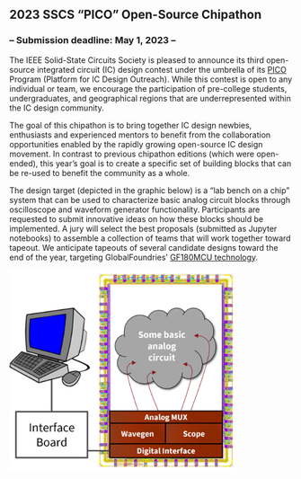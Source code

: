 
## 2023 SSCS “PICO” Open-Source Chipathon
### – Submission deadline: May 1, 2023 – 

The IEEE Solid-State Circuits Society is pleased to announce its third open-source integrated circuit (IC) design contest under the umbrella of its [PICO](https://sscs.ieee.org/about/solid-state-circuits-directions/sscs-pico-program) Program (Platform for IC Design Outreach). While this contest is open to any individual or team, we encourage the participation of pre-college students, undergraduates, and geographical regions that are underrepresented within the IC design community. 

The goal of this chipathon is to bring together IC design newbies, enthusiasts and experienced mentors to benefit from the collaboration opportunities enabled by the rapidly growing open-source IC design movement. In contrast to previous chipathon editions (which were open-ended), this year’s goal is to create a specific set of building blocks that can be re-used to benefit the community as a whole.

The design target (depicted in the graphic below) is a “lab bench on a chip” system that can be used to characterize basic analog circuit blocks through oscilloscope and waveform generator functionality. Participants are requested to submit innovative ideas on how these blocks should be implemented. A jury will select the best proposals (submitted as Jupyter notebooks) to assemble a collection of teams that will work together toward tapeout. We anticipate tapeouts of several candidate designs toward the end of the year, targeting GlobalFoundries’ [GF180MCU technology](https://gf180mcu-pdk.readthedocs.io/en/latest/).

<img align="left" width="400" src="overview.png" width="600"/>
